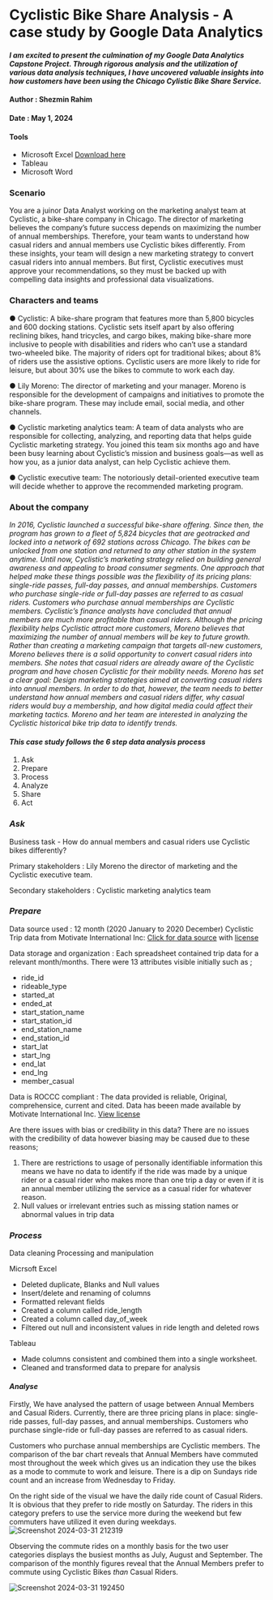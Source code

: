 # Cyclistic Bike Share Analysis - A case study by Google Data Analytics 
#### *I am excited to present the culmination of my Google Data Analytics Capstone Project. Through rigorous analysis and the utilization of various data analysis techniques, I have uncovered valuable insights into how customers have been using the Chicago Cylistic Bike Share Service.*




#### Author     : Shezmin Rahim

#### Date       : May 1, 2024

#### Tools      

- Microsoft Excel [Download here](https://microsoft.com)
- Tableau
- Microsoft Word

### Scenario

You are a juinor Data Analyst working on the marketing analyst team at Cyclistic, a bike-share
company in Chicago. The director of marketing believes the company’s future success
depends on maximizing the number of annual memberships. Therefore, your team wants to
understand how casual riders and annual members use Cyclistic bikes differently. From these
insights, your team will design a new marketing strategy to convert casual riders into annual
members. But first, Cyclistic executives must approve your recommendations, so they must be
backed up with compelling data insights and professional data visualizations.

### Characters and teams
 ● Cyclistic: A bike-share program that features more than 5,800 bicycles and 600
docking stations. Cyclistic sets itself apart by also offering reclining bikes, hand
tricycles, and cargo bikes, making bike-share more inclusive to people with disabilities
and riders who can’t use a standard two-wheeled bike. The majority of riders opt for
traditional bikes; about 8% of riders use the assistive options. Cyclistic users are more
likely to ride for leisure, but about 30% use the bikes to commute to work each day.

 ● Lily Moreno: The director of marketing and your manager. Moreno is responsible for
the development of campaigns and initiatives to promote the bike-share program.
These may include email, social media, and other channels.

● Cyclistic marketing analytics team: A team of data analysts who are responsible for
collecting, analyzing, and reporting data that helps guide Cyclistic marketing strategy.
You joined this team six months ago and have been busy learning about Cyclistic’s
mission and business goals—as well as how you, as a junior data analyst, can help
Cyclistic achieve them.

● Cyclistic executive team: The notoriously detail-oriented executive team will decide
whether to approve the recommended marketing program.

### About the company
*In 2016, Cyclistic launched a successful bike-share offering. Since then, the program has grown
to a fleet of 5,824 bicycles that are geotracked and locked into a network of 692 stations
across Chicago. The bikes can be unlocked from one station and returned to any other station
in the system anytime.
Until now, Cyclistic’s marketing strategy relied on building general awareness and appealing to
broad consumer segments. One approach that helped make these things possible was the
flexibility of its pricing plans: single-ride passes, full-day passes, and annual memberships.
Customers who purchase single-ride or full-day passes are referred to as casual riders.
Customers who purchase annual memberships are Cyclistic members.
Cyclistic’s finance analysts have concluded that annual members are much more profitable
than casual riders. Although the pricing flexibility helps Cyclistic attract more customers,
Moreno believes that maximizing the number of annual members will be key to future growth.
Rather than creating a marketing campaign that targets all-new customers, Moreno believes
there is a solid opportunity to convert casual riders into members. She notes that casual riders
are already aware of the Cyclistic program and have chosen Cyclistic for their mobility needs.
Moreno has set a clear goal: Design marketing strategies aimed at converting casual riders into
annual members. In order to do that, however, the team needs to better understand how
annual members and casual riders differ, why casual riders would buy a membership, and how
digital media could affect their marketing tactics. Moreno and her team are interested in
analyzing the Cyclistic historical bike trip data to identify trends.*

#### *This case study follows the 6 step data analysis process*
1. Ask
2. Prepare
3. Process
4. Analyze
5. Share
6. Act

### *Ask*
Business task - How do annual members and casual riders use Cyclistic bikes differently?

Primary stakeholders : Lily Moreno the director of marketing and the Cyclistic executive team.

Secondary stakeholders : Cyclistic marketing analytics team

### *Prepare*

Data source used : 12 month (2020 January to 2020 December) Cyclistic Trip data from Motivate International Inc: [Click for data source](https://divvy-tripdata.s3.amazonaws.com/index.html) with [license](https://divvybikes.com/data-license-agreement)

Data storage and organization : Each spreadsheet contained trip data for a relevant month/months. There were 13 attributes visible initially such as ;
- ride_id
- rideable_type
- started_at
- ended_at
- start_station_name
- start_station_id
- end_station_name
- end_station_id
- start_lat
- start_lng
- end_lat
- end_lng
- member_casual

Data is ROCCC compliant : The data provided is reliable, Original, comprehensice, current and cited. Data has beeen made available by Motivate International Inc. [View license](https://divvybikes.com/data-license-agreement) 

Are there issues with bias or credibility in this data? There are no issues with the credibility of data however biasing may be caused due to these reasons;

1. There are restrictions to usage of personally identifiable information this means we have no data to identify if the ride was made by a unique rider or a casual rider who makes more than one trip a day or even if it is an annual member utilizing the service as a casual rider for whatever reason.
2. Null values or irrelevant entries such as missing station names or abnormal values in trip data

### *Process*

Data cleaning Processing and manipulation


Micrsoft Excel
- Deleted duplicate, Blanks and Null values
- Insert/delete and renaming of columns
- Formatted relevant fields
- Created a column called ride_length
- Created a column called day_of_week
- Filtered out null and inconsistent values in ride length and deleted rows

Tableau
- Made columns consistent and combined them into a single worksheet.
- Cleaned and transformed data to prepare for analysis


#### *Analyse*


Firstly, We have analysed the pattern of usage between Annual Members and Casual Riders. Currently, there are three pricing plans in place: single-ride passes, full-day passes, and annual memberships.
Customers who purchase single-ride or full-day passes are referred to as casual riders.


Customers who purchase annual memberships are Cyclistic members. The comparison of the bar chart reveals that Annual Members have commuted most throughout the week which gives us an indication they use the bikes as a mode to commute to work and leisure. There is a dip on Sundays ride count and an increase from Wednesday to Friday.

On the right side of the visual we have the daily ride count of Casual Riders. It is obvious that they prefer to ride mostly on Saturday. The riders in this category prefers to use the service more during the weekend but few commuters have utilized it even during weekdays.
![Screenshot 2024-03-31 212319](https://github.com/AnalystShz/Google_Capstone-Cyclistic-Bike-Share-Analysis/assets/168277622/d00646b5-af76-490d-b05b-1b16ce3fc27d)




Observing the commute rides on a monthly basis for the two user categories displays the busiest months as July, August and September. The comparison of the monthly figures reveal that the Annual Members prefer to commute using Cyclistic Bikes *than* Casual Riders. 

![Screenshot 2024-03-31 192450](https://github.com/AnalystShz/Google_Capstone-Cyclistic-Bike-Share-Analysis/assets/168277622/3c7b8092-fa31-453e-8cda-ff33d3ff9193)
























